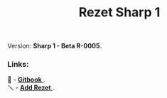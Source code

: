 <h1 align=center>
    Rezet Sharp 1
</h1>
<br>
<p>
    Version: <strong>Sharp 1 - Beta R-0005</strong>.
</p>

<h3>
    Links:
</h3>
📘 - <a href="https://horizon-witwicky.gitbook.io/rezet">
    <strong>Gitbook</strong>
</a>.
<br>
🪛 - <a href="https://discord.com/oauth2/authorize?client_id=889388725719683082">
    <strong>Add Rezet</strong>
</a>.
